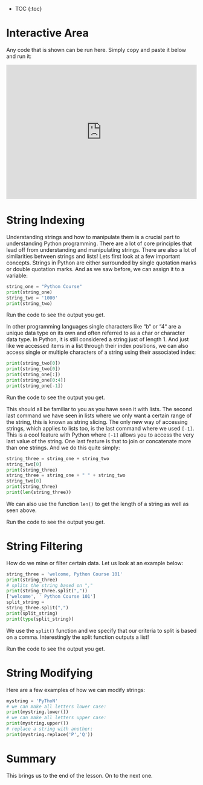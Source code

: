 * TOC
{:toc}

# Interactive Area

Any code that is shown can be run here. Simply copy and paste it below and run it:

<iframe src="https://trinket.io/embed/python3/9554865385" width="100%" height="356" frameborder="0" marginwidth="0" marginheight="0" allowfullscreen></iframe>

# String Indexing

Understanding strings and how to manipulate them is a crucial part to understanding Python programming. There are a lot of core principles that lead off from understanding and manipulating strings. There are also a lot of similarities between strings and lists!
Lets first look at a few important concepts. Strings in Python are either surrounded by single quotation marks or double quotation marks. And as we saw before, we can assign it to a variable:

```python
string_one = "Python Course"
print(string_one)
string_two = '1000'
print(string_two)
```

Run the code to see the output you get.

In other programming languages single characters like “b“ or “4“ are a unique data type on its own and often referred to as a char or character data type. In Python, it is still considered a string just of length 1. And just like we accessed items in a list through their index positions, we can also access single or multiple characters of a string using their associated index:

```python
print(string_two[0])
print(string_two[0])
print(string_one[:])
print(string_one[0:4])
print(string_one[-1])
```

Run the code to see the output you get.

This should all be familiar to you as you have seen it with lists. The second last command we have seen in lists where we only want a certain range of the string, this is known as string slicing. The only new way of accessing strings, which applies to lists too, is the last command where we used `[-1]`. This is a cool feature with Python where `[-1]` allows you to access the very last value of the string. One last feature is that to join or concatenate more than one strings. And we do this quite simply:

```python
string_three = string_one + string_two
string_two[0]
print(string_three)
string_three = string_one + " " + string_two
string_two[0]
print(string_three)
print(len(string_three))
```

We can also use the function `len()` to get the length of a string as well as seen above.

Run the code to see the output you get.

# String Filtering

How do we mine or filter certain data. Let us look at an example below:


```python
string_three = 'welcome, Python Course 101'
print(string_three)
# splits the string based on ","
print(string_three.split(","))
['welcome', ' Python Course 101']
split_string =
string_three.split(",")
print(split_string)
print(type(split_string))
```

We use the `split()` function and we specify that our criteria to split is based on a comma. Interestingly the split function outputs a list! 

Run the code to see the output you get.

# String Modifying

Here are a few examples of how we can modify strings:

```python
mystring = 'PyThoN'
# we can make all letters lower case:
print(mystring.lower())
# we can make all letters upper case:
print(mystring.upper())
# replace a string with another:
print(mystring.replace('P','Q'))
```

# Summary

This brings us to the end of the lesson. On to the next one.
